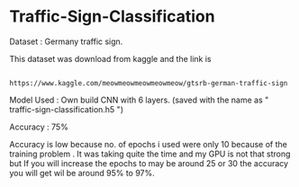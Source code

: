 # Traffic-Sign-Classification



Dataset : Germany  traffic sign.

This dataset was download from kaggle and the link is 


                          https://www.kaggle.com/meowmeowmeowmeowmeow/gtsrb-german-traffic-sign



Model Used : Own build CNN with 6 layers. (saved with the name as " traffic-sign-classification.h5 ")

Accuracy : 75% 

Accuracy is low because no. of epochs i used were only 10 because of the training problem . It was taking quite the time and my GPU is not that strong but If you will increase the epochs to may be around 25 or 30 the accuracy you will get wil be around 95% to 97%.


